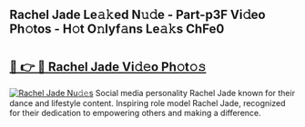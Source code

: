 ## Rachel Jade Le𝚊𝚔ed N𝚞𝚍e - Part-p3F Vi𝚍eo Ph𝚘tos - H𝚘t O𝚗lyf𝚊ns Le𝚊𝚔s ChFe0

# <h2><a href="http://hfcm6u.feru.top/?c=Rachel+Jade">🔗 👉 🔴 Rachel Jade Vi𝚍𝚎o Ph𝚘t𝚘𝚜</a></h2>

[![Rachel Jade Nu𝚍𝚎s](https://i.imgur.com/0TWrTi3.gif)](http://hfcm6u.feru.top/?c=Rachel+Jade)
Social media personality Rachel Jade known for their dance and lifestyle content. Inspiring role model Rachel Jade, recognized for their dedication to empowering others and making a difference. 
